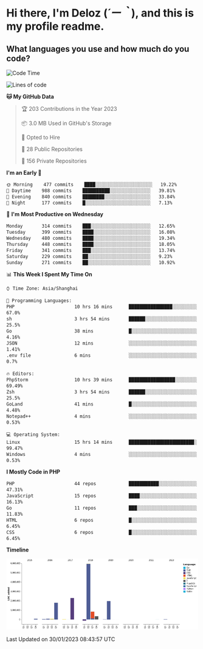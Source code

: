 # **Hi there, I'm Deloz (*´ー｀*), and this is my profile readme.**
<!--  [![Profile views](https://gpvc.arturio.dev/dank-del)](https://github.com/dank-del) -->
## **What languages you use and how much do you code?**

<!--START_SECTION:waka-->
![Code Time](http://img.shields.io/badge/Code%20Time-746%20hrs%206%20mins-blue)

![Lines of code](https://img.shields.io/badge/From%20Hello%20World%20I%27ve%20Written-13%20Million%20lines%20of%20code-blue)

**🐱 My GitHub Data** 

> 🏆 203 Contributions in the Year 2023
 > 
> 📦 3.0 MB Used in GitHub's Storage 
 > 
> 💼 Opted to Hire
 > 
> 📜 28 Public Repositories 
 > 
> 🔑 156 Private Repositories  
 > 
**I'm an Early 🐤** 

```text
🌞 Morning    477 commits    ████░░░░░░░░░░░░░░░░░░░░░   19.22% 
🌆 Daytime    988 commits    ██████████░░░░░░░░░░░░░░░   39.81% 
🌃 Evening    840 commits    ████████░░░░░░░░░░░░░░░░░   33.84% 
🌙 Night      177 commits    █░░░░░░░░░░░░░░░░░░░░░░░░   7.13%

```
📅 **I'm Most Productive on Wednesday** 

```text
Monday       314 commits    ███░░░░░░░░░░░░░░░░░░░░░░   12.65% 
Tuesday      399 commits    ████░░░░░░░░░░░░░░░░░░░░░   16.08% 
Wednesday    480 commits    ████░░░░░░░░░░░░░░░░░░░░░   19.34% 
Thursday     448 commits    ████░░░░░░░░░░░░░░░░░░░░░   18.05% 
Friday       341 commits    ███░░░░░░░░░░░░░░░░░░░░░░   13.74% 
Saturday     229 commits    ██░░░░░░░░░░░░░░░░░░░░░░░   9.23% 
Sunday       271 commits    ██░░░░░░░░░░░░░░░░░░░░░░░   10.92%

```


📊 **This Week I Spent My Time On** 

```text
⌚︎ Time Zone: Asia/Shanghai

💬 Programming Languages: 
PHP                      10 hrs 16 mins      ████████████████░░░░░░░░░   67.0% 
sh                       3 hrs 54 mins       ██████░░░░░░░░░░░░░░░░░░░   25.5% 
Go                       38 mins             █░░░░░░░░░░░░░░░░░░░░░░░░   4.16% 
JSON                     12 mins             ░░░░░░░░░░░░░░░░░░░░░░░░░   1.41% 
.env file                6 mins              ░░░░░░░░░░░░░░░░░░░░░░░░░   0.7%

🔥 Editors: 
PhpStorm                 10 hrs 39 mins      █████████████████░░░░░░░░   69.49% 
Zsh                      3 hrs 54 mins       ██████░░░░░░░░░░░░░░░░░░░   25.5% 
GoLand                   41 mins             █░░░░░░░░░░░░░░░░░░░░░░░░   4.48% 
Notepad++                4 mins              ░░░░░░░░░░░░░░░░░░░░░░░░░   0.53%

💻 Operating System: 
Linux                    15 hrs 14 mins      ████████████████████████░   99.47% 
Windows                  4 mins              ░░░░░░░░░░░░░░░░░░░░░░░░░   0.53%

```

**I Mostly Code in PHP** 

```text
PHP                      44 repos            ███████████░░░░░░░░░░░░░░   47.31% 
JavaScript               15 repos            ████░░░░░░░░░░░░░░░░░░░░░   16.13% 
Go                       11 repos            ███░░░░░░░░░░░░░░░░░░░░░░   11.83% 
HTML                     6 repos             █░░░░░░░░░░░░░░░░░░░░░░░░   6.45% 
CSS                      6 repos             █░░░░░░░░░░░░░░░░░░░░░░░░   6.45%

```


**Timeline**

![Chart not found](https://raw.githubusercontent.com/deloz/deloz/main/charts/bar_graph.png) 


 Last Updated on 30/01/2023 08:43:57 UTC
<!--END_SECTION:waka-->
